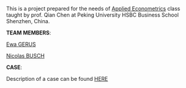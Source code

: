 This is a project prepared for the needs of [Applied Econometrics](http://english.phbs.pku.edu.cn/uploadfile/2018/1105/20181105073849927.pdf) class taught by prof. Qian Chen at Peking University HSBC Business School Shenzhen, China.

**TEAM MEMBERS**:

[Ewa GERUS](https://github.com/ewagerus)  

[Nicolas BUSCH](https://github.com/nico-busch) 

**CASE**:

Description of a case can be found [HERE](https://github.com/ewagerus/PHBS_AppliedEconometrics_2018/blob/master/Case2_Orangia.pdf)

